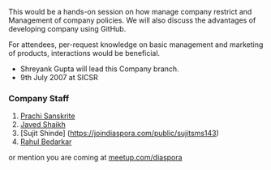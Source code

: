 This would be a hands-on session on how manage company restrict and Management of company policies. We will also discuss the advantages of developing company using GitHub.

For attendees, per-request knowledge on basic management and marketing of products, interactions would be beneficial.

* Shreyank Gupta will lead this Company branch.
* 9th July 2007 at SICSR


### Company Staff ####
1. [Prachi Sanskrite](https://joindiaspora.com/public/prachis)
2. [Javed Shaikh](https://joindiaspora.com/public/iamjaved)
3. [Sujit Shinde] (https://joindiaspora.com/public/sujitsms143)
4. [Rahul Bedarkar](https://joindiaspora.com/public/rbs22)



or mention you are coming at [meetup.com/diaspora](http://www.meetup.com/Diaspora/Pune/282351/)
